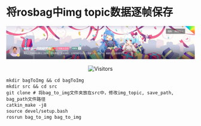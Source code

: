 # 将rosbag中img topic数据逐帧保存

<div align="center">

[![BILIBILI](https://raw.githubusercontent.com/Fafa-DL/readme-data/main/Bilibili.png)](https://space.bilibili.com/46880349)


![Visitors](https://visitor-badge.glitch.me/badge?page_id=Fafa-DL.Awesome-Python-Tools/tools/PointCloud/bag_to_img&right_color=yellow)

</div>

```
mkdir bagToImg && cd bagToImg
mkdir src && cd src
git clone # 将bag_to_img文件夹放在src中，修改img_topic, save_path, bag_path文件路径 
catkin_make -j8
source devel/setup.bash
rosrun bag_to_img bag_to_img
```